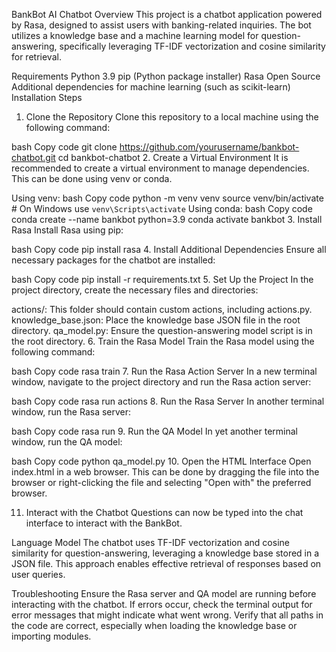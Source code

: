 BankBot AI Chatbot
Overview
This project is a chatbot application powered by Rasa, designed to assist users with banking-related inquiries. The bot utilizes a knowledge base and a machine learning model for question-answering, specifically leveraging TF-IDF vectorization and cosine similarity for retrieval.

Requirements
Python 3.9
pip (Python package installer)
Rasa Open Source
Additional dependencies for machine learning (such as scikit-learn)
Installation Steps
1. Clone the Repository
Clone this repository to a local machine using the following command:

bash
Copy code
git clone https://github.com/yourusername/bankbot-chatbot.git
cd bankbot-chatbot
2. Create a Virtual Environment
It is recommended to create a virtual environment to manage dependencies. This can be done using venv or conda.

Using venv:
bash
Copy code
python -m venv venv
source venv/bin/activate  # On Windows use `venv\Scripts\activate`
Using conda:
bash
Copy code
conda create --name bankbot python=3.9
conda activate bankbot
3. Install Rasa
Install Rasa using pip:

bash
Copy code
pip install rasa
4. Install Additional Dependencies
Ensure all necessary packages for the chatbot are installed:

bash
Copy code
pip install -r requirements.txt
5. Set Up the Project
In the project directory, create the necessary files and directories:

actions/: This folder should contain custom actions, including actions.py.
knowledge_base.json: Place the knowledge base JSON file in the root directory.
qa_model.py: Ensure the question-answering model script is in the root directory.
6. Train the Rasa Model
Train the Rasa model using the following command:

bash
Copy code
rasa train
7. Run the Rasa Action Server
In a new terminal window, navigate to the project directory and run the Rasa action server:

bash
Copy code
rasa run actions
8. Run the Rasa Server
In another terminal window, run the Rasa server:

bash
Copy code
rasa run
9. Run the QA Model
In yet another terminal window, run the QA model:

bash
Copy code
python qa_model.py
10. Open the HTML Interface
Open index.html in a web browser. This can be done by dragging the file into the browser or right-clicking the file and selecting "Open with" the preferred browser.

11. Interact with the Chatbot
Questions can now be typed into the chat interface to interact with the BankBot.

Language Model
The chatbot uses TF-IDF vectorization and cosine similarity for question-answering, leveraging a knowledge base stored in a JSON file. This approach enables effective retrieval of responses based on user queries.

Troubleshooting
Ensure the Rasa server and QA model are running before interacting with the chatbot.
If errors occur, check the terminal output for error messages that might indicate what went wrong.
Verify that all paths in the code are correct, especially when loading the knowledge base or importing modules.
